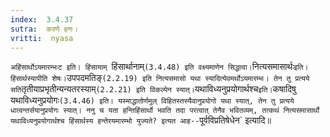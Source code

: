 ```yaml
---
index:  3.4.37
sutra:  करणे हनः।
vritti:  nyasa
---
```


`अहिंसार्थोऽयमारम्भःट इति। हिंसायाम् `हिंसार्थानाम्` (3.4.48) इति वक्ष्यमाणेन सिद्धत्वा। `नित्यसमासार्थः` इति। हिंसार्थस्यापीति शेषः। `उपपदमतिङ्` (2.2.19) इति नित्यसमासो यथा स्यादित्येवमर्थोऽयमारम्भः। तेन तु प्रत्यये सति `तृतीयाप्रभृतीन्यन्यतरस्याम्` (2.2.21) इति विकल्पेन स्यात्। `यथाविध्यनुप्रयोगार्थश्च` इति। `कषादिषु यथाविध्यनुप्रयोगः` (3.4.46) इति। यस्माद्धातोर्णमुल् विहितस्तस्यैवानुप्रयोगो यथा स्यात्, तेन तु प्रत्यये धात्वन्तर्सयानुप्रयोगः स्यात्।
ननु च यता हन्तिहिंसार्थो भवति तदा परत्वात् तेनैव भवितव्यम्, तत्कथं नित्यसमासार्थो यथाविध्यनुप्रयोगार्थश्च हिंसार्थस्य हन्तेरयमारम्भो युज्यते? इत्यत आह-- `पूर्वविप्रतिषेधेन` इत्यादि॥
